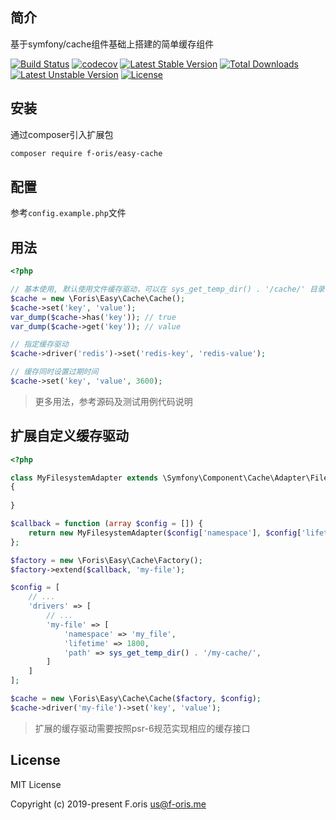## 简介

基于symfony/cache组件基础上搭建的简单缓存组件

[![Build Status](https://travis-ci.com/itsanr-oris/easy-cache.svg?branch=master)](https://travis-ci.com/itsanr-oris/easy-cache)
[![codecov](https://codecov.io/gh/itsanr-oris/easy-cache/branch/master/graph/badge.svg?token=b5M4CKN8j1)](https://codecov.io/gh/itsanr-oris/easy-cache)
[![Latest Stable Version](https://poser.pugx.org/f-oris/easy-cache/v)](//packagist.org/packages/f-oris/easy-cache)
[![Total Downloads](https://poser.pugx.org/f-oris/easy-cache/downloads)](//packagist.org/packages/f-oris/easy-cache)
[![Latest Unstable Version](https://poser.pugx.org/f-oris/easy-cache/v/unstable)](//packagist.org/packages/f-oris/easy-cache)
[![License](https://poser.pugx.org/f-oris/easy-cache/license)](//packagist.org/packages/f-oris/easy-cache)

## 安装

通过composer引入扩展包

```bash
composer require f-oris/easy-cache
```

## 配置

参考`config.example.php`文件

## 用法

```php
<?php

// 基本使用, 默认使用文件缓存驱动，可以在 sys_get_temp_dir() . '/cache/' 目录下找到相关缓存文件
$cache = new \Foris\Easy\Cache\Cache();
$cache->set('key', 'value');
var_dump($cache->has('key')); // true
var_dump($cache->get('key')); // value

// 指定缓存驱动
$cache->driver('redis')->set('redis-key', 'redis-value');

// 缓存同时设置过期时间
$cache->set('key', 'value', 3600);
```

> 更多用法，参考源码及测试用例代码说明

## 扩展自定义缓存驱动

```php
<?php

class MyFilesystemAdapter extends \Symfony\Component\Cache\Adapter\FilesystemAdapter
{
    
}

$callback = function (array $config = []) {
    return new MyFilesystemAdapter($config['namespace'], $config['lifetime'], $config['path']);
};

$factory = new \Foris\Easy\Cache\Factory();
$factory->extend($callback, 'my-file');

$config = [
    // ...
    'drivers' => [
        // ...
        'my-file' => [
            'namespace' => 'my_file',
            'lifetime' => 1800,
            'path' => sys_get_temp_dir() . '/my-cache/',  
        ]
    ]
];

$cache = new \Foris\Easy\Cache\Cache($factory, $config);
$cache->driver('my-file')->set('key', 'value');

```

> 扩展的缓存驱动需要按照psr-6规范实现相应的缓存接口

## License

MIT License

Copyright (c) 2019-present F.oris <us@f-oris.me>
